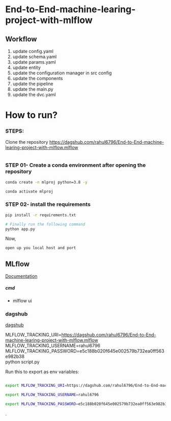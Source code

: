 # End-to-End-machine-learing-project-with-mlflow

## Workflow

1. update config.yaml
2. update schema.yaml
3. update params.yaml
4. update entity 
5. update the configuration manager in src config
6. update the components 
7. update the pipeline
8. update the main.py
9. update the dvc.yaml

# How to run?
### STEPS:

Clone the repository
https://dagshub.com/rahul6796/End-to-End-machine-learing-project-with-mlflow.mlflow
```bash

```
### STEP 01- Create a conda environment after opening the repository

```bash
conda create -n mlproj python=3.8 -y
```

```bash
conda activate mlproj
```


### STEP 02- install the requirements
```bash
pip install -r requirements.txt
```


```bash
# Finally run the following command
python app.py
```

Now,
```bash
open up you local host and port
```



## MLflow

[Documentation](https://mlflow.org/docs/latest/index.html)


##### cmd
- mlflow ui

### dagshub
[dagshub](https://dagshub.com/)

MLFLOW_TRACKING_URI=https://dagshub.com/rahul6796/End-to-End-machine-learing-project-with-mlflow.mlflow \
MLFLOW_TRACKING_USERNAME=rahul6796 \
MLFLOW_TRACKING_PASSWORD=e5c188b020f645e002579b732ea0ff563e982b38 \
python script.py

Run this to export as env variables:

```bash

export MLFLOW_TRACKING_URI=https://dagshub.com/rahul6796/End-to-End-machine-learing-project-with-mlflow.mlflow

export MLFLOW_TRACKING_USERNAME=rahul6796  

export MLFLOW_TRACKING_PASSWORD=e5c188b020f645e002579b732ea0ff563e982b38

```
.
